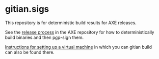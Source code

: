 # gitian.sigs
This repository is for deterministic build results for AXE releases.

See the [release process](https://github.com/AXErunners/axe/blob/master/doc/release-process.md)
in the AXE repository for how to
deterministically build binaries and then pgp-sign them.

[Instructions for setting up a virtual machine](https://github.com/AXErunners/axe/blob/master/doc/gitian-building.md) in which you can
gitian build can also be found there.
